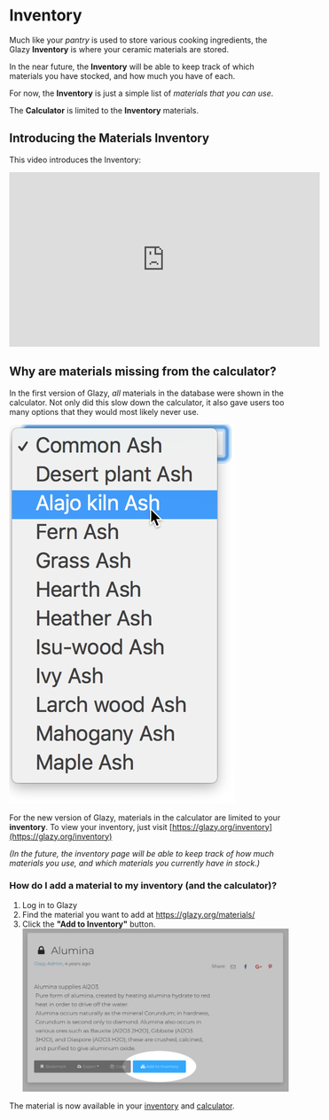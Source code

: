 # Inventory

Much like your _pantry_ is used to store various cooking ingredients,
the Glazy **Inventory** is where your ceramic materials are stored.

In the near future, the **Inventory** will be able to keep track of
which materials you have stocked, and how much you have of each.

For now, the **Inventory** is just a simple list of
_materials that you can use_.

The **Calculator** is limited to the **Inventory** materials.

## Introducing the Materials Inventory

This video introduces the Inventory:

<iframe width="560" height="315" src="https://www.youtube.com/embed/CDRIB2PJQFA" frameborder="0" allow="accelerometer; autoplay; encrypted-media; gyroscope; picture-in-picture" allowfullscreen></iframe>

## Why are materials missing from the calculator?

In the first version of Glazy, _all_ materials in the database were shown in the calculator.  Not only did this slow down the calculator, it also gave users too many  options that they would most likely never use.

![ashes](./img/ashes.png)

For the new version of Glazy, materials in the calculator are limited to your **inventory**.  To view your inventory, just visit [https://glazy.org/inventory](https://glazy.org/inventory)

_(In the future, the inventory page will be able to keep track of how much materials you use, and which materials you currently have in stock.)_

### How do I add a material to my inventory (and the calculator)?

1. Log in to Glazy
2. Find the material you want to add at https://glazy.org/materials/
3. Click the **"Add to Inventory"** button.
![GlazyAddInventory](./img/GlazyAddInventory.png)

The material is now available in your
[inventory](https://glazy.org/inventory) and
[calculator](https://glazy.org/calculator).